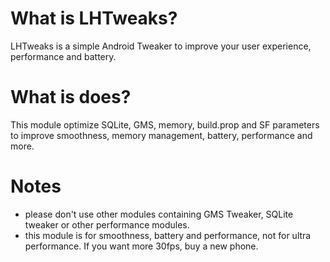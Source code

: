# What is LHTweaks?
LHTweaks is a simple Android Tweaker to improve your user experience, performance and battery.

# What is does?
This module optimize SQLite, GMS, memory, build.prop and SF parameters to improve smoothness, memory management, battery, performance and more.

# Notes
- please don't use other modules containing GMS Tweaker, SQLite tweaker or other performance modules.
- this module is for smoothness, battery and performance, not for ultra performance. If you want more 30fps, buy a new phone.


